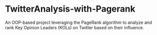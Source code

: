 # TwitterAnalysis-with-Pagerank
An OOP-based project leveraging the PageRank algorithm to analyze and rank Key Opinion Leaders (KOLs) on Twitter based on their influence.
